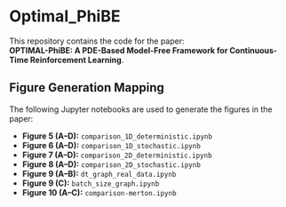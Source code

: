 # Optimal_PhiBE

This repository contains the code for the paper:  
**OPTIMAL-PhiBE: A PDE-Based Model-Free Framework for Continuous-Time Reinforcement Learning**.

## Figure Generation Mapping

The following Jupyter notebooks are used to generate the figures in the paper:

- **Figure 5 (A–D):** `comparison_1D_deterministic.ipynb`
- **Figure 6 (A–D):** `comparison_1D_stochastic.ipynb`
- **Figure 7 (A–D):** `comparison_2D_deterministic.ipynb`
- **Figure 8 (A–D):** `comparison_2D_stochastic.ipynb`
- **Figure 9 (A–B):** `dt_graph_real_data.ipynb`
- **Figure 9 (C):** `batch_size_graph.ipynb`
- **Figure 10 (A–C):** `comparison-merton.ipynb`
